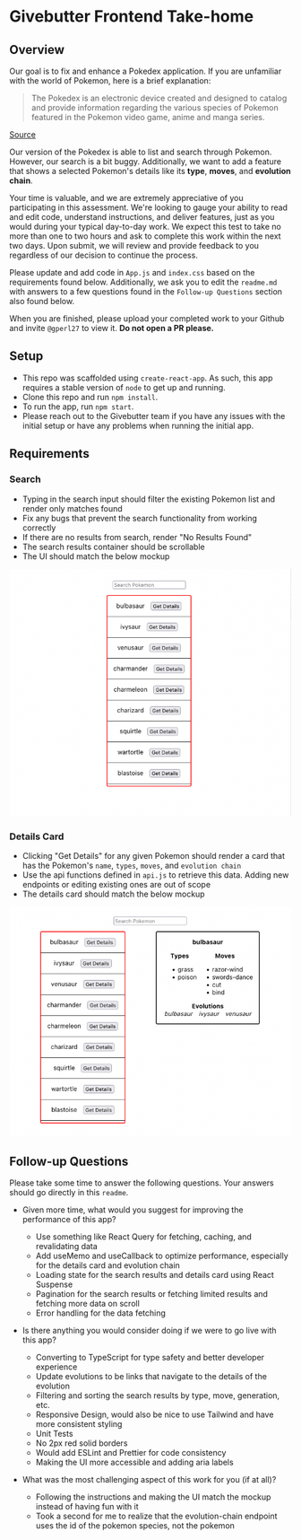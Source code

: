 # Givebutter Frontend Take-home

## Overview

Our goal is to fix and enhance a Pokedex application. If you are unfamiliar with the world of Pokemon, here is a brief explanation:

> The Pokedex is an electronic device created and designed to catalog and provide information regarding the various species of Pokemon featured in the Pokemon video game, anime and manga series.
 
[Source](https://pokemon.fandom.com/wiki/Pokedex)
 
Our version of the Pokedex is able to list and search through Pokemon. However, our search is a bit buggy. Additionally, we want to add a feature that shows a selected Pokemon's details like its **type**, **moves**, and **evolution chain**.

Your time is valuable, and we are extremely appreciative of you participating in this assessment. We're looking to gauge your ability to read and edit code, understand instructions, and deliver features, just as you would during your typical day-to-day work. We expect this test to take no more than one to two hours and ask to complete this work within the next two days. Upon submit, we will review and provide feedback to you regardless of our decision to continue the process.

Please update and add code in `App.js` and `index.css` based on the requirements found below. Additionally, we ask you to edit the `readme.md` with answers to a few questions found in the `Follow-up Questions` section also found below.

When you are finished, please upload your completed work to your Github and invite `@gperl27` to view it. **Do not open a PR please.**

## Setup

- This repo was scaffolded using `create-react-app`. As such, this app requires a stable version of `node` to get up and running.
- Clone this repo and run `npm install`.
- To run the app, run `npm start`.
- Please reach out to the Givebutter team if you have any issues with the initial setup or have any problems when running the initial app.

## Requirements

### Search
- Typing in the search input should filter the existing Pokemon list and render only matches found
- Fix any bugs that prevent the search functionality from working correctly
- If there are no results from search, render "No Results Found"
- The search results container should be scrollable
- The UI should match the below mockup

![](mockup0.png)

### Details Card
     
- Clicking "Get Details" for any given Pokemon should render a card that has the Pokemon's `name`, `types`, `moves`, and `evolution chain`
- Use the api functions defined in `api.js` to retrieve this data. Adding new endpoints or editing existing ones are out of scope
- The details card should match the below mockup

![](mockup1.png)

## Follow-up Questions

Please take some time to answer the following questions. Your answers should go directly in this `readme`.

- Given more time, what would you suggest for improving the performance of this app?
    - Use something like React Query for fetching, caching, and revalidating data
    - Add useMemo and useCallback to optimize performance, especially for the details card and evolution chain
    - Loading state for the search results and details card using React Suspense
    - Pagination for the search results or fetching limited results and fetching more data on scroll
    - Error handling for the data fetching

- Is there anything you would consider doing if we were to go live with this app?
    - Converting to TypeScript for type safety and better developer experience
    - Update evolutions to be links that navigate to the details of the evolution
    - Filtering and sorting the search results by type, move, generation, etc.
    - Responsive Design, would also be nice to use Tailwind and have more consistent styling
    - Unit Tests
    - No 2px red solid borders
    - Would add ESLint and Prettier for code consistency
    - Making the UI more accessible and adding aria labels

- What was the most challenging aspect of this work for you (if at all)?
    - Following the instructions and making the UI match the mockup instead of having fun with it
    - Took a second for me to realize that the evolution-chain endpoint uses the id of the pokemon species, not the pokemon
